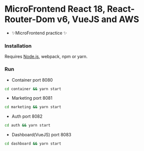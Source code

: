 # MicroFrontend React 18, React-Router-Dom v6, VueJS and AWS

- ✨MicroFrontend practice ✨

### Installation

Requires [Node.js](https://nodejs.org/), webpack, npm or yarn.

### Run

- Container port 8080
```sh
cd container && yarn start
```

- Marketing port 8081
```sh
cd marketing && yarn start
```

- Auth port 8082
```sh
cd auth && yarn start
```

- Dashboard(VueJS) port 8083
```sh
cd dashboard && yarn start
```
